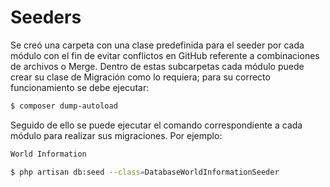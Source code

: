 # Seeders

Se creó una carpeta con una clase predefinida para el seeder por 
cada módulo con el fin de evitar conflictos en GitHub referente
a combinaciones de archivos o Merge. Dentro de estas subcarpetas
cada módulo puede crear su clase de Migración como lo requiera;
para su correcto funcionamiento se debe ejecutar:

```sh
$ composer dump-autoload
```
Seguido de ello se puede ejecutar el comando correspondiente
a cada módulo para realizar sus migraciones. Por ejemplo:

```sh
World Information

$ php artisan db:seed --class=DatabaseWorldInformationSeeder
```
